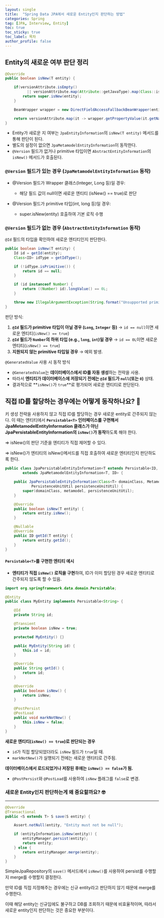 ```yaml
---
layout: single
title:  "Spring Data JPA에서 새로운 Entity인지 판단하는 방법"
categories: Spring
tag: [JPA, Interview, Entity]
toc: true
toc_sticky: true
toc_label: 목차
author_profile: false
---
```



## Entity의 새로운 여부 판단 정리

```java
@Override
public boolean isNew(T entity) {

    if(versionAttribute.isEmpty()
          || versionAttribute.map(Attribute::getJavaType).map(Class::isPrimitive).orElse(false)) {
        return super.isNew(entity);
    }

    BeanWrapper wrapper = new DirectFieldAccessFallbackBeanWrapper(entity);

    return versionAttribute.map(it -> wrapper.getPropertyValue(it.getName()) == null).orElse(true);
}
```

- Entity가 새로운 지 여부는 `JpaEntityInformation`의 `isNew(T entity)` 메서드를 통해 판단이 된다.
- 별도의 설정이 없으면 `JpaMetamodelEntityInformation`이 동작한다.
- `@Version` 필드가 없거나 primitive 타입이면 `AbstractEntityInformation`의 `isNew()` 메서드가 호출된다.

### **`@Version` 필드가 있는 경우 (`JpaMetamodelEntityInformation` 동작)**

- @Version 필드가 Wrapper 클래스(Integer, Long 등)일 경우:
  - 해당 필드 값이 null이면 새로운 엔티티 (isNew() == true)로 판단

- @Version 필드가 primitive 타입(int, long 등)일 경우:
  - super.isNew(entity) 호출하여 기본 로직 수행	

###  **`@Version` 필드가 없는 경우 (`AbstractEntityInformation` 동작)**

`@Id` 필드의 타입을 확인하여 새로운 엔티티인지 판단한다.

```java
public boolean isNew(T entity) {
    Id id = getId(entity);
    Class<ID> idType = getIdType();

    if (!idType.isPrimitive()) {
        return id == null;
    }

    if (id instanceof Number) {
        return ((Number) id).longValue() == 0L;
    }

    throw new IllegalArgumentException(String.format("Unsupported primitive id type %s", idType));
}

```

판단 방식:

1. **`@Id` 필드가 primitive 타입이 아닐 경우 (`Long`, `Integer` 등)**
    → `id == null`이면 새로운 엔티티(`isNew() == true`)
2. **`@Id` 필드가 `Number`의 하위 타입 (e.g., `long`, `int`)일 경우**
    → `id == 0L`이면 새로운 엔티티(`isNew() == true`)
3. **지원되지 않는 primitive 타입일 경우**
    → 예외 발생.

`@GeneratedValue` 사용 시 동작 방식

- `@GeneratedValue`는 **데이터베이스에서 ID를 자동 생성**하는 전략을 사용.
- 따라서 **엔티티가 데이터베이스에 저장되기 전에는 `@Id` 필드가 `null`(또는 `0`)** 상태.
- 결과적으로 **`isNew()`가 `true`**로 평가되어 새로운 엔티티로 판단된다.

## 직접 ID를 할당하는 경우에는 어떻게 동작하나요? 🤔

키 생성 전략을 사용하지 않고 직접 ID를 할당하는 경우 새로운 entity로 간주되지 않는다. 이 때는 엔티티에서 **`Persistable<T>` 인터페이스를 구현해서 JpaMetamodelEntityInformation 클래스가 아닌 JpaPersistableEntityInformation의 `isNew()`가 동작**하도록 해야 한다.

=> isNew()의 판단 기준을 엔티티가 직접 제어할 수 있다.

=> isNew()가 엔티티의 isNew()메서드를 직접 호출하여 새로운 엔티티인지 판단하도록 한다.

```java
public class JpaPersistableEntityInformation<T extends Persistable<ID, ID> 
        extends JpaMetamodelEntityInformation<T, ID> {

    public JpaPersistableEntityInformation(Class<T> domainClass, Metamodel metamodel, 
            PersistenceUnitUtil persistenceUnitUtil) {
        super(domainClass, metamodel, persistenceUnitUtil);
    }

    @Override
    public boolean isNew(T entity) {
        return entity.isNew();
    }

    @Nullable
    @Override
    public ID getId(T entity) {
        return entity.getId();
    }
}
```

#### **`Persistable<T>`를 구현한 엔티티 예시**

- **엔티티가 직접 `isNew()` 로직을 구현**하여, ID가 이미 할당된 경우 새로운 엔티티로 간주되지 않도록 할 수 있음.

```java
import org.springframework.data.domain.Persistable;

@Entity
public class MyEntity implements Persistable<String> {

    @Id
    private String id;

    @Transient
    private boolean isNew = true;

    protected MyEntity() {}

    public MyEntity(String id) {
        this.id = id;
    }

    @Override
    public String getId() {
        return id;
    }

    @Override
    public boolean isNew() {
        return isNew;
    }

    @PostPersist
    @PostLoad
    public void markNotNew() {
        this.isNew = false;
    }
}

```

**새로운 엔티티(`isNew() == true`)로 판단되는 경우**

- `id`가 직접 할당되었더라도 `isNew` 필드가 `true`일 때.
- `markNotNew()`가 실행되기 전에는 새로운 엔티티로 간주됨.

**데이터베이스에서 로드되었거나 저장된 후에는 `isNew() == false`가 됨.**

- `@PostPersist`와 `@PostLoad`를 사용하여 `isNew` 플래그를 `false`로 변경.

  

### 새로운 Entity인지 판단하는게 왜 중요할까요? 🤓

------



```java
@Override
@Transactional
public <S extends T> S save(S entity) {

    Assert.notNull(entity, "Entity must not be null");

	if (entityInformation.isNew(entity)) {
		entityManager.persist(entity);
		return entity;
	} else {
		return entityManager.merge(entity);
	}
}
```

SimpleJpaRepository의 `save()` 메서드에서 `isNew()`를 사용하여 persist를 수행할지 merge를 수행할지 결정한다. 

만약 ID를 직접 지정해주는 경우에는 신규 entity라고 판단하지 않기 때문에 merge를 수행한다. 

이때 해당 entity는 신규임에도 불구하고 DB를 조회하기 때문에 비효율적이며, 따라서 새로운 entity인지 판단하는 것은 중요한 부분이다.
